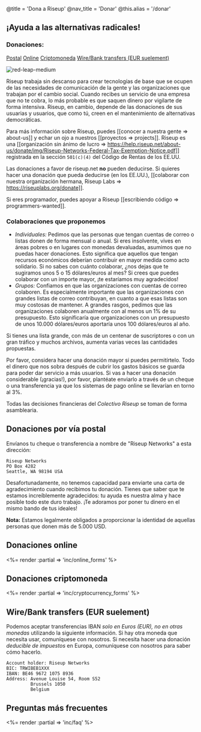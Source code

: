 @title = 'Dona a Riseup'
@nav_title = 'Donar'
@this.alias = '/donar'

## ¡Ayuda a las alternativas radicales!

### Donaciones:

<a class="btn btn-default" href="#donaciones-por-v%C3%ADa-postal">Postal</a> <a class="btn btn-default" href="#donaciones-online">Online</a> <a class="btn btn-default" href="#donaciones-criptomoneda">Criptomoneda</a> <a class="btn btn-default" href="#wirebank-transfers-eur-suelement">Wire/Bank transfers (EUR suelement)</a>

<p class="pull-right"><img class="image-right" src="img/red-leap-medium.jpg" alt="red-leap-medium"></p>

Riseup trabaja sin descanso para crear tecnologías de base que se ocupen de las necesidades de comunicación de la gente y las organizaciones que trabajan por el cambio social. Cuando recibes un servicio de una empresa que no te cobra, lo más probable es que saquen dinero por vigilarte de forma intensiva. Riseup, en cambio, depende de las donaciones de sus usuarias y usuarios, que como tú, creen en el mantenimiento de alternativas democráticas.

Para más información sobre Riseup, puedes [[conocer a nuestra gente => about-us]] y echar un ojo a nuestros [[proyectos => projects]]. Riseup es una [[organización sin ánimo de lucro => https://help.riseup.net/about-us/donate/img/Riseup-Networks-Federal-Tax-Exemption-Notice.pdf]] registrada en la sección `501(c)(4)` del Código de Rentas de los EE.UU.

Las donaciones a favor de riseup.net **no** pueden deducirse. Si quieres hacer una donación que pueda deducirse (en los EE.UU.), [[colaborar con nuestra organización hermana, Riseup Labs => https://riseuplabs.org/donate]].

Si eres programador, puedes apoyar a Riseup [[escribiendo código => programmers-wanted]].

### Colaboraciones que proponemos

* *Individuales:* Pedimos que las personas que tengan cuentas de correo o listas donen de forma mensual o anual. Si eres insolvente, vives en áreas pobres o en lugares con monedas devaluadas, asumimos que no puedas hacer donaciones. Esto significa que aquellos que tengan recursos económicos deberían contribuir en mayor medida como acto solidario. Si no sabes con cuánto colaborar, ¿nos dejas que te sugiramos unos 5 o 15 dólares/euros al mes? Si crees que puedes colaborar con un importe mayor, ¡te estaríamos muy agradecidos!
* *Grupos:* Confiamos en que las organizaciones con cuentas de correo colaboren. Es especialmente importante que las organizaciones con grandes listas de correo contribuyan, en cuanto a que esas listas son muy costosas de mantener. A grandes rasgos, pedimos que las organizaciones colaboren anualmente con al menos un 1% de su presupuesto. Esto significaría que organizaciones con un presupuesto de unos 10.000 dólares/euros aportaría unos 100 dólares/euros al año.

Si tienes una lista grande, con más de un centenar de suscriptores o con un gran tráfico y muchos archivos, aumenta varias veces las cantidades propuestas.

Por favor, considera hacer una donación mayor si puedes permitírtelo. Todo el dinero que nos sobra después de cubrir los gastos básicos se guarda para poder dar servicio a más usuarios. Si vas a hacer una donación considerable (¡gracias!), por favor, plantéate enviarlo a través de un cheque o una transferencia ya que los sistemas de pago online se llevarían en torno al 3%.

Todas las decisiones financieras del *Colectivo Riseup* se toman de forma asamblearia.


## Donaciones por vía postal

Envíanos tu cheque o transferencia a nombre de "Riseup Networks" a esta dirección:

	Riseup Networks
	PO Box 4282
	Seattle, WA 98194 USA

Desafortunadamente, no tenemos capacidad para enviarte una carta de agradecimiento cuando recibimos tu donación. Tienes que saber que te estamos increíblemente agradecidos: tu ayuda es nuestra alma y hace posible todo este duro trabajo. ¡Te adoramos por poner tu dinero en el mismo bando de tus ideales! 

**Nota:** Estamos legalmente obligados a proporcionar la identidad de aquellas personas que donen más de 5.000 USD.

## Donaciones online

<%= render :partial => 'inc/online_forms' %>

## Donaciones criptomoneda

<%= render :partial => 'inc/cryptocurrency_forms' %>

## Wire/Bank transfers (EUR suelement)

Podemos aceptar transferencias IBAN *solo en Euros (EUR), no en otras monedas* utilizando la siguiente información. Si hay otra moneda que necesita usar, comuníquese con nosotros. Si necesita hacer una donación *deducible de impuestos* en Europa, comuníquese con nosotros para saber cómo hacerlo. 

    Account holder: Riseup Networks
    BIC: TRWIBEB1XXX
    IBAN: BE46 9672 1075 8936
    Address: Avenue Louise 54, Room S52
             Brussels 1050
             Belgium

## Preguntas más frecuentes

<%= render :partial => 'inc/faq' %>
